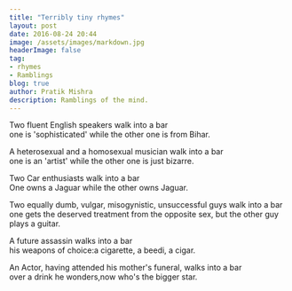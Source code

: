 ```yaml
---
title: "Terribly tiny rhymes"
layout: post
date: 2016-08-24 20:44
image: /assets/images/markdown.jpg
headerImage: false
tag:
- rhymes
- Ramblings
blog: true
author: Pratik Mishra
description: Ramblings of the mind.
---
```


Two fluent English speakers walk into a bar  
one is 'sophisticated' while the other one is from Bihar.

A heterosexual and a homosexual musician walk into a bar  
one is an 'artist' while the other one is just bizarre.

Two Car enthusiasts walk into a bar  
One owns a Jaguar while the other owns Jaguar.

Two equally dumb, vulgar, misogynistic, unsuccessful guys walk into a bar  
one gets the deserved treatment from the opposite sex, but the other guy plays a guitar.

A future assassin walks into a bar  
his weapons of choice:a cigarette, a beedi, a cigar.

An Actor, having attended his mother's funeral, walks into a bar  
over a drink he wonders,now who's the bigger star.
